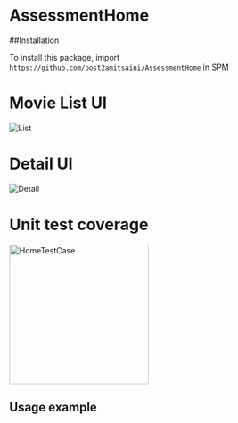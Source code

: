 # AssessmentHome

##Installation

To install this package, import `https://github.com/post2amitsaini/AssessmentHome` in SPM
# Movie List UI
![List](https://github.com/post2amitsaini/AssessmentHome/assets/43773429/2b5f7516-7b88-4b32-b753-982b9270ee2b)

# Detail UI
![Detail](https://github.com/post2amitsaini/AssessmentHome/assets/43773429/aa0b5840-22d8-4ed6-9201-70b893829c78)

# Unit test coverage
<img width="250" alt="HomeTestCase" src="https://github.com/post2amitsaini/AssessmentHome/assets/43773429/38228108-80fe-4a3d-9783-f11a0f72fd7b">


## Usage example 

```swift


```
